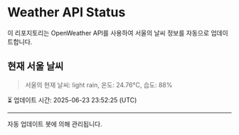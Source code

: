 
# Weather API Status

이 리포지토리는 OpenWeather API를 사용하여 서울의 날씨 정보를 자동으로 업데이트합니다.

## 현재 서울 날씨
> 서울의 현재 날씨: light rain, 온도: 24.76°C, 습도: 88%

⏳ 업데이트 시간: 2025-06-23 23:52:25 (UTC)

---
자동 업데이트 봇에 의해 관리됩니다.
